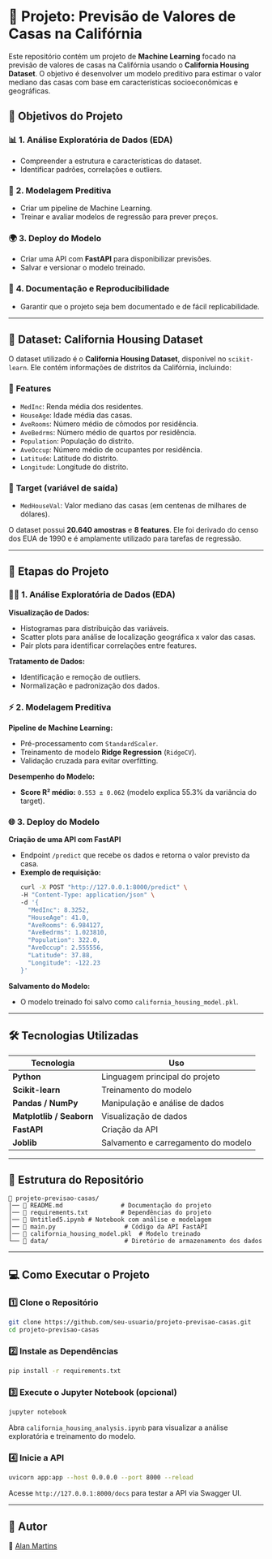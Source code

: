 # **🏡 Projeto: Previsão de Valores de Casas na Califórnia**

Este repositório contém um projeto de **Machine Learning** focado na previsão de valores de casas na Califórnia usando o **California Housing Dataset**. O objetivo é desenvolver um modelo preditivo para estimar o valor mediano das casas com base em características socioeconômicas e geográficas.

## 🚀 **Objetivos do Projeto**

### 📊 **1. Análise Exploratória de Dados (EDA)**
- Compreender a estrutura e características do dataset.
- Identificar padrões, correlações e outliers.

### 🤖 **2. Modelagem Preditiva**
- Criar um pipeline de Machine Learning.
- Treinar e avaliar modelos de regressão para prever preços.

### 🌍 **3. Deploy do Modelo**
- Criar uma API com **FastAPI** para disponibilizar previsões.
- Salvar e versionar o modelo treinado.

### 📄 **4. Documentação e Reproducibilidade**
- Garantir que o projeto seja bem documentado e de fácil replicabilidade.

---

## 📂 **Dataset: California Housing Dataset**

O dataset utilizado é o **California Housing Dataset**, disponível no `scikit-learn`. Ele contém informações de distritos da Califórnia, incluindo:

### 📌 **Features**
- `MedInc`: Renda média dos residentes.
- `HouseAge`: Idade média das casas.
- `AveRooms`: Número médio de cômodos por residência.
- `AveBedrms`: Número médio de quartos por residência.
- `Population`: População do distrito.
- `AveOccup`: Número médio de ocupantes por residência.
- `Latitude`: Latitude do distrito.
- `Longitude`: Longitude do distrito.

### 🎯 **Target (variável de saída)**
- `MedHouseVal`: Valor mediano das casas (em centenas de milhares de dólares).

O dataset possui **20.640 amostras** e **8 features**. Ele foi derivado do censo dos EUA de 1990 e é amplamente utilizado para tarefas de regressão.

---

## 📌 **Etapas do Projeto**

### 🕵️‍♂️ **1. Análise Exploratória de Dados (EDA)**

**Visualização de Dados:**
- Histogramas para distribuição das variáveis.
- Scatter plots para análise de localização geográfica x valor das casas.
- Pair plots para identificar correlações entre features.

**Tratamento de Dados:**
- Identificação e remoção de outliers.
- Normalização e padronização dos dados.

### ⚡ **2. Modelagem Preditiva**

**Pipeline de Machine Learning:**
- Pré-processamento com `StandardScaler`.
- Treinamento de modelo **Ridge Regression** (`RidgeCV`).
- Validação cruzada para evitar overfitting.

**Desempenho do Modelo:**
- **Score R² médio:** `0.553 ± 0.062` (modelo explica 55.3% da variância do target).

### 🌐 **3. Deploy do Modelo**

**Criação de uma API com FastAPI**
- Endpoint `/predict` que recebe os dados e retorna o valor previsto da casa.
- **Exemplo de requisição:**
  ```bash
  curl -X POST "http://127.0.0.1:8000/predict" \
  -H "Content-Type: application/json" \
  -d '{
    "MedInc": 8.3252,
    "HouseAge": 41.0,
    "AveRooms": 6.984127,
    "AveBedrms": 1.023810,
    "Population": 322.0,
    "AveOccup": 2.555556,
    "Latitude": 37.88,
    "Longitude": -122.23
  }'
  ```

**Salvamento do Modelo:**
- O modelo treinado foi salvo como `california_housing_model.pkl`.

---

## 🛠 **Tecnologias Utilizadas**

| Tecnologia | Uso |
|------------|-----|
| **Python** | Linguagem principal do projeto |
| **Scikit-learn** | Treinamento do modelo |
| **Pandas / NumPy** | Manipulação e análise de dados |
| **Matplotlib / Seaborn** | Visualização de dados |
| **FastAPI** | Criação da API |
| **Joblib** | Salvamento e carregamento do modelo |

---

## 📁 **Estrutura do Repositório**

```plaintext
📂 projeto-previsao-casas/
│── 📜 README.md                # Documentação do projeto
│── 📜 requirements.txt         # Dependências do projeto
│── 📝 Untitled5.ipynb # Notebook com análise e modelagem
│── 🚀 main.py                   # Código da API FastAPI
│── 🎯 california_housing_model.pkl  # Modelo treinado
└── 📂 data/                     # Diretório de armazenamento dos dados
```

---

## 💻 **Como Executar o Projeto**

### 1️⃣ **Clone o Repositório**
```bash
git clone https://github.com/seu-usuario/projeto-previsao-casas.git
cd projeto-previsao-casas
```

### 2️⃣ **Instale as Dependências**
```bash
pip install -r requirements.txt
```

### 3️⃣ **Execute o Jupyter Notebook (opcional)**
```bash
jupyter notebook
```
Abra `california_housing_analysis.ipynb` para visualizar a análise exploratória e treinamento do modelo.

### 4️⃣ **Inicie a API**
```bash
uvicorn app:app --host 0.0.0.0 --port 8000 --reload
```
Acesse `http://127.0.0.1:8000/docs` para testar a API via Swagger UI.

---

## 📌 **Autor**

👤 [Alan Martins](https://github.com/seu-usuario)
 

